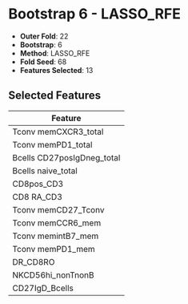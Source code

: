 # Bootstrap 6 - LASSO_RFE

- **Outer Fold**: 22
- **Bootstrap**: 6
- **Method**: LASSO_RFE
- **Fold Seed**: 68
- **Features Selected**: 13

## Selected Features

| Feature |
|---------|
| Tconv memCXCR3_total |
| Tconv memPD1_total |
| Bcells CD27posIgDneg_total |
| Bcells naive_total |
| CD8pos_CD3 |
| CD8 RA_CD3 |
| Tconv memCD27_Tconv |
| Tconv memCCR6_mem |
| Tconv memintB7_mem |
| Tconv memPD1_mem |
| DR_CD8RO |
| NKCD56hi_nonTnonB |
| CD27IgD_Bcells |
